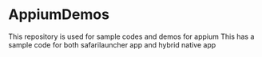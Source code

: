 AppiumDemos
===========

This repository is used for sample codes and demos for appium
This has a sample code for both safarilauncher app and hybrid native app
